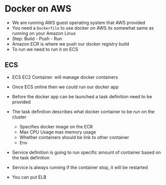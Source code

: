 # Docker on AWS

- We are running AWS guest operating system that AWS provided
- You need a `Dockerfile` to use docker on AWS its somewhat same as running on your Amazon Linux
- Step: Build - Push - Run
- Amazon ECR is where we push our docker registry build
- To run we need to run it on ECS

## ECS


- ECS EC2 Container. will manage docker containers
- Once ECS online then we could run our docker app
- Before the docker app can be launched a task definition need to be provided
- The task definition describes what docker container to be run on the cluster
    - Specifies docker image on the ECR
    - Max CPU Usage max memory usage
    - Whether containers should be link to other container
    - Env

- Service definition is going to run specific amount of container based on the task definition 
- Service is always running if the container stop, it will be restarted
- You can put ELB
